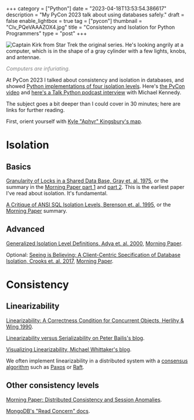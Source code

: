+++
category = ["Python"]
date = "2023-04-18T13:53:54.386617"
description = "My PyCon 2023 talk about using databases safely."
draft = false
enable_lightbox = true
tag = ["pycon"]
thumbnail = "Clv_PQeVAAAZOX4.jpg"
title = "Consistency and Isolation for Python Programmers"
type = "post"
+++

![Captain Kirk from Star Trek the original series. He's looking angrily at a computer, which is in the shape of a gray cylinder with a few lights, knobs, and antennae.](Clv_PQeVAAAZOX4.jpg)

<span style="color: gray; font-style: italic">Computers are infuriating.</span>

At PyCon 2023 I talked about consistency and isolation in databases, and showed [Python implementations of four isolation levels](https://github.com/ajdavis/consistency-isolation-pycon-2023). Here's [the PyCon video](https://www.youtube.com/watch?v=Y7WMav9fmUo&list=PL2Uw4_HvXqvY2zhJ9AMUa_Z6dtMGF3gtb) and [here's a Talk Python podcast interview](https://www.youtube.com/watch?v=FEcaG4_LY8E) with Michael Kennedy.

The subject goes a bit deeper than I could cover in 30 minutes; here are links for further reading.

First, orient yourself with [Kyle "Aphyr" Kingsbury's map](https://jepsen.io/consistency).

# Isolation

## Basics

[Granularity of Locks in a Shared Data Base, Gray et. al. 1975](http://pages.cs.wisc.edu/~nil/764/Trans/13_P428.pdf), or the summary in the [Morning Paper part 1](https://blog.acolyer.org/2016/01/05/granularity-of-locks/) and [part 2](https://blog.acolyer.org/2016/01/06/degree-of-consistency/). This is the earliest paper I've read about isolation. It's fundamental.

[A Critique of ANSI SQL Isolation Levels, Berenson et. al. 1995](https://arxiv.org/pdf/cs/0701157.pdf), or the [Morning Paper](https://blog.acolyer.org/2016/02/24/a-critique-of-ansi-sql-isolation-levels/) summary.

## Advanced

[Generalized Isolation Level Definitions, Adya et. al. 2000](https://pmg.csail.mit.edu/papers/icde00.pdf), [Morning Paper](https://blog.acolyer.org/2016/02/25/generalized-isolation-level-definitions/).

Optional: [Seeing is Believing: A Client-Centric Specification of Database Isolation, Crooks et. al. 2017](https://www.cs.cornell.edu/lorenzo/papers/Crooks17Seeing.pdf), [Morning Paper](https://blog.acolyer.org/2020/11/30/seeing-is-believing/).

# Consistency

## Linearizability

[Linearizability: A Correctness Condition for Concurrent Objects, Herlihy & Wing 1990](http://cs.brown.edu/~mph/HerlihyW90/p463-herlihy.pdf).

[Linearizability versus Serializability on Peter Bailis's blog](http://www.bailis.org/blog/linearizability-versus-serializability/).

[Visualizing Linearizability, Michael Whittaker's blog](https://mwhittaker.github.io/blog/visualizing_linearizability/).

We often implement linearizability in a distributed system with a [consensus algorithm](https://en.wikipedia.org/wiki/Consensus_(computer_science)) such as [Paxos](https://en.wikipedia.org/wiki/Paxos_(computer_science)) or [Raft](https://raft.github.io/).

## Other consistency levels

[Morning Paper: Distributed Consistency and Session Anomalies](https://blog.acolyer.org/2016/02/26/distributed-consistency-and-session-anomalies/).

[MongoDB's "Read Concern" docs](https://www.mongodb.com/docs/manual/reference/read-concern/).
